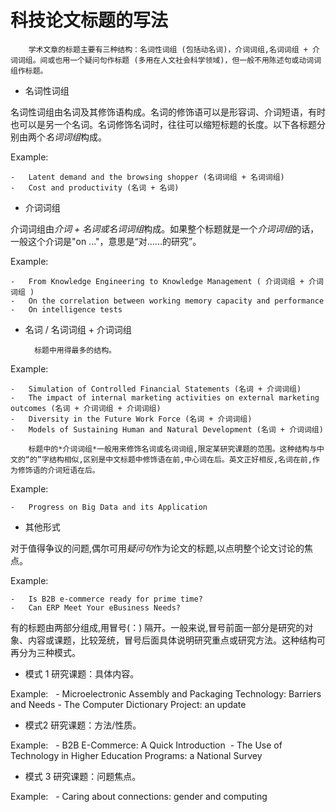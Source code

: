 # 科技论文标题的写法

		学术文章的标题主要有三种结构：名词性词组 (包括动名词)，介词词组,名词词组 + 介词词组。间或也用一个疑问句作标题 (多用在人文社会科学领域)，但一般不用陈述句或动词词组作标题。

* 名词性词组

名词性词组由名词及其修饰语构成。名词的修饰语可以是形容词、介词短语，有时也可以是另一个名词。名词修饰名词时，往往可以缩短标题的长度。以下各标题分别由两个*名词词组*构成。

Example:

	-	Latent demand and the browsing shopper (名词词组 + 名词词组)
	-	Cost and productivity (名词 + 名词)

* 介词词组

介词词组由*介词 + 名词或名词词组*构成。如果整个标题就是一个*介词词组*的话，一般这个介词是"on ..."，意思是“对......的研究”。

Example:

	-	From Knowledge Engineering to Knowledge Management ( 介词词组 + 介词词组 )
	-	On the correlation between working memory capacity and performance 
	-	On intelligence tests

* 名词 / 名词词组 + 介词词组

		标题中用得最多的结构。

Example:

	-	Simulation of Controlled Financial Statements (名词 + 介词词组)
	-	The impact of internal marketing activities on external marketing outcomes (名词 + 介词词组 + 介词词组)
	-	Diversity in the Future Work Force (名词 + 介词词组) 	
	-	Models of Sustaining Human and Natural Development (名词 + 介词词组)

		标题中的*介词词组*一般用来修饰名词或名词词组,限定某研究课题的范围。这种结构与中文的“的”字结构相似,区别是中文标题中修饰语在前,中心词在后。英文正好相反,名词在前,作为修饰语的介词短语在后。 

Example:

	-	Progress on Big Data and its Application

* 其他形式

对于值得争议的问题,偶尔可用*疑问句*作为论文的标题,以点明整个论文讨论的焦点。

Example:

	-	Is B2B e-commerce ready for prime time? 
	-	Can ERP Meet Your eBusiness Needs?

有的标题由两部分组成,用冒号(：) 隔开。一般来说,冒号前面一部分是研究的对象、内容或课题，比较笼统，冒号后面具体说明研究重点或研究方法。这种结构可再分为三种模式。

- 模式 1 研究课题：具体内容。

Example:
 	-	Microelectronic Assembly and Packaging Technology: Barriers and Needs 
	-	The Computer Dictionary Project: an update 

- 模式2 研究课题：方法/性质。

Example:
 	-	B2B E-Commerce: A Quick Introduction 
	-	The Use of Technology in Higher Education Programs: a National Survey 

- 模式 3 研究课题：问题焦点。

Example:
 	-	Caring about connections: gender and computing

